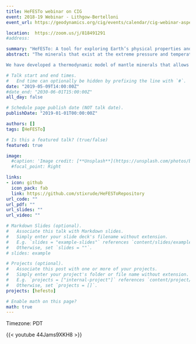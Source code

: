 ```yaml
---
title: HeFESTo webinar on CIG
event: 2018-19 Webinar - Lithgow-Bertelloni
event_url: https://geodynamics.org/cig/events/calendar/cig-webinar-aspect-bertelloni/

location:  https://zoom.us/j/818491291
#address:

summary: "HeFESTo: A tool for exploring Earth’s physical properties and their effects on mantle dynamics"
abstract: "The minerals that exist at the extreme pressure and temperature conditions of the mantle and their physical properties determine the dynamics of the mantle. Both are also critical for comparison with seismic observations that put constraints on our knowledge of mantle structure and composition.

We have developed a thermodynamic model of mantle minerals that allows us to robustly predict mantle phase assemblages and self-consistently their equilibrium properties. Our model is embodied in the code HeFESTo, which I will describe during this webinar. I will discuss briefly the theoretical underpinnings of our thermodynamic approach and how the code can be used. I will also discuss our latest results and focus on the effective thermal expansion of phase assemblages and their effect on convection."

# Talk start and end times.
#   End time can optionally be hidden by prefixing the line with `#`.
date: "2019-05-09T14:00:00Z"
#date_end: "2030-06-01T15:00:00Z"
all_day: false

# Schedule page publish date (NOT talk date).
publishDate: "2019-01-01T00:00:00Z"

authors: []
tags: [HeFESTo]

# Is this a featured talk? (true/false)
featured: true

image:
  #caption: 'Image credit: [**Unsplash**](https://unsplash.com/photos/bzdhc5b3Bxs)'
  #focal_point: Right

links:
- icon: github
  icon_pack: fab
  link: https://github.com/stixrude/HeFESToRepository
url_code: ""
url_pdf: ""
url_slides: ""
url_video: ""

# Markdown Slides (optional).
#   Associate this talk with Markdown slides.
#   Simply enter your slide deck's filename without extension.
#   E.g. `slides = "example-slides"` references `content/slides/example-slides.md`.
#   Otherwise, set `slides = ""`.
# slides: example

# Projects (optional).
#   Associate this post with one or more of your projects.
#   Simply enter your project's folder or file name without extension.
#   E.g. `projects = ["internal-project"]` references `content/project/deep-learning/index.md`.
#   Otherwise, set `projects = []`.
projects: [hefesto]

# Enable math on this page?
math: true
---
```


Timezone: PDT

{{< youtube 44Jams9XKH8 >}}
